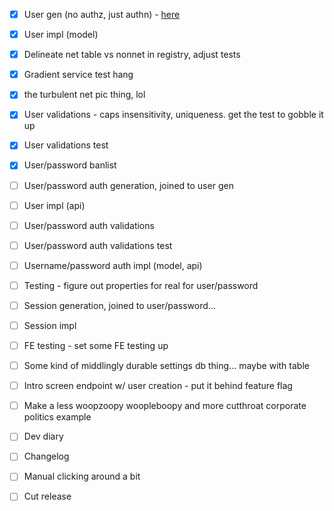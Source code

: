 - [x] User gen (no authz, just authn) - [here](https://cheatsheetseries.owasp.org/cheatsheets/Authentication_Cheat_Sheet.html)
- [x] User impl (model)
- [x] Delineate net table vs nonnet in registry, adjust tests
- [x] Gradient service test hang

- [x] the turbulent net pic thing, lol

- [x] User validations - caps insensitivity, uniqueness. get the test to gobble it up
- [x] User validations test
- [x] User/password banlist
- [ ] User/password auth generation, joined to user gen

- [ ] User impl (api)
- [ ] User/password auth validations
- [ ] User/password auth validations test
- [ ] Username/password auth impl (model, api)

- [ ] Testing - figure out properties for real for user/password
- [ ] Session generation, joined to user/password...
- [ ] Session impl

- [ ] FE testing - set some FE testing up
- [ ] Some kind of middlingly durable settings db thing... maybe with table
- [ ] Intro screen endpoint w/ user creation - put it behind feature flag
- [ ] Make a less woopzoopy woopleboopy and more cutthroat corporate politics example

- [ ] Dev diary
- [ ] Changelog
- [ ] Manual clicking around a bit
- [ ] Cut release
